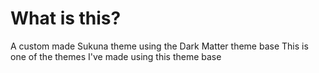 # What is this?
A custom made Sukuna theme using the Dark Matter theme base
This is one of the themes I've made using this theme base
